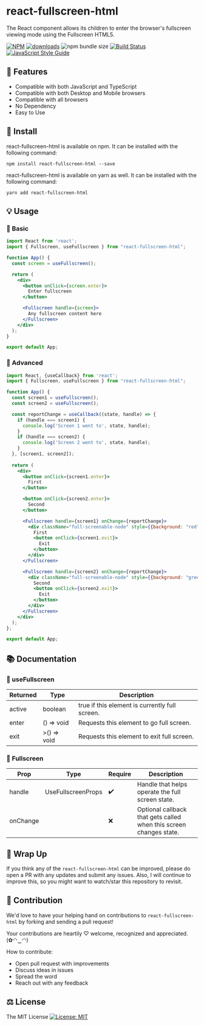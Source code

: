 # react-fullscreen-html

The React component allows its children to enter the browser's fullscreen viewing mode using the Fullscreen HTML5.

[![NPM](https://img.shields.io/npm/v/react-fullscreen-html.svg)](https://www.npmjs.com/package/react-fullscreen-html) [![downloads](https://img.shields.io/npm/dm/react-fullscreen-html.svg?style=flat-square)](https://www.npmjs.com/package/react-fullscreen-html) ![npm bundle size](https://img.shields.io/bundlephobia/min/react-fullscreen-html) [![Build Status](https://api.travis-ci.com/Bunlong/react-fullscreen-html.svg?branch=master)](https://travis-ci.com/Bunlong/react-fullscreen-html) [![JavaScript Style Guide](https://img.shields.io/badge/code_style-standard-brightgreen.svg)](https://standardjs.com)

## 🎁 Features

* Compatible with both JavaScript and TypeScript
* Compatible with both Desktop and Mobile browsers
* Compatible with all browsers
* No Dependency
* Easy to Use

## 🔧 Install

react-fullscreen-html is available on npm. It can be installed with the following command:

```
npm install react-fullscreen-html --save
```

react-fullscreen-html is available on yarn as well. It can be installed with the following command:

```
yarn add react-fullscreen-html
```

## 💡 Usage

### 🎀 Basic

```jsx
import React from 'react';
import { Fullscreen, useFullscreen } from "react-fullscreen-html";

function App() {
  const screen = useFullscreen();

  return (
    <div>
      <button onClick={screen.enter}>
        Enter fullscreen
      </button>

      <Fullscreen handle={screen}>
        Any fullscreen content here
      </Fullscreen>
    </div>
  );
}

export default App;
```

### 🎀 Advanced

```jsx
import React, {useCallback} from 'react';
import { Fullscreen, useFullscreen } from "react-fullscreen-html";

function App() {
  const screen1 = useFullscreen();
  const screen2 = useFullscreen();

  const reportChange = useCallback((state, handle) => {
    if (handle === screen1) {
      console.log('Screen 1 went to', state, handle);
    }
    if (handle === screen2) {
      console.log('Screen 2 went to', state, handle);
    }
  }, [screen1, screen2]);
  
  return (
    <div>
      <button onClick={screen1.enter}>
        First
      </button>

      <button onClick={screen2.enter}>
        Second
      </button>

      <Fullscreen handle={screen1} onChange={reportChange}>
        <div className="full-screenable-node" style={{background: "red"}}>
          First
          <button onClick={screen1.exit}>
            Exit
          </button>
        </div>
      </Fullscreen>

      <Fullscreen handle={screen2} onChange={reportChange}>
        <div className="full-screenable-node" style={{background: "green"}}>
          Second
          <button onClick={screen2.exit}>
            Exit
          </button>
        </div>
      </Fullscreen>
    </div>
  );
};

export default App;
```

## 📚 Documentation

### 📖 useFullscreen

<table>
  <thead>
    <tr>
      <th>Returned</th>
      <th>Type</th>
      <th>Description</th>
    </tr>
  <thead>
  <tbody>
    <tr>
      <td>active</td>
      <td>boolean</td>
      <td>true if this element is currently full screen.</td>
    </tr>
    <tr>
      <td>enter</td>
      <td>() => void</td>
      <td>Requests this element to go full screen.</td>
    </tr>
    <tr>
      <td>exit</td>
      <td>>() => void</td>
      <td>Requests this element to exit full screen.</td>
    </tr>
  </tbody>
</table>

### 📖 Fullscreen

<table>
  <thead>
    <tr>
      <th>Prop</th>
      <th>Type</th>
      <th>Require</th>
      <th>Description</th>
    </tr>
  <thead>
  <tbody>
    <tr>
      <td>handle</td>
      <td>UseFullscreenProps</td>
      <td>✔️</td>
      <td>Handle that helps operate the full screen state.</td>
    </tr>
    <tr>
      <td>onChange</td>
      <td></td>
      <td>❌</td>
      <td>Optional callback that gets called when this screen changes state.</td>
    </tr>
  </tbody>
</table>

## 💖 Wrap Up

If you think any of the `react-fullscreen-html` can be improved, please do open a PR with any updates and submit any issues. Also, I will continue to improve this, so you might want to watch/star this repository to revisit.

## 🌟 Contribution

We'd love to have your helping hand on contributions to `react-fullscreen-html` by forking and sending a pull request!

Your contributions are heartily ♡ welcome, recognized and appreciated. (✿◠‿◠)

How to contribute:

- Open pull request with improvements
- Discuss ideas in issues
- Spread the word
- Reach out with any feedback

## ⚖️ License

The MIT License [![License: MIT](https://img.shields.io/badge/License-MIT-yellow.svg)](https://opensource.org/licenses/MIT)
